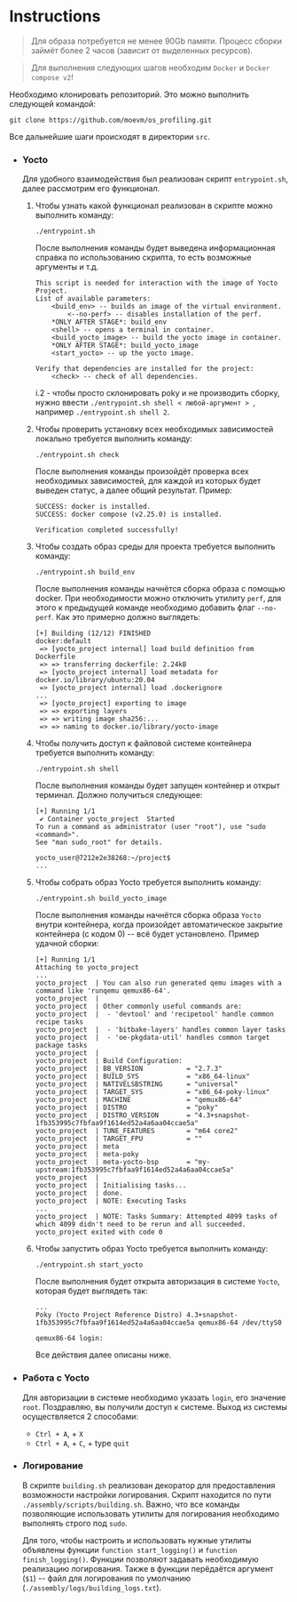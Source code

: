 # **Instructions**
> Для образа потребуется не менее 90Gb памяти. Процесс сборки займёт более 2 часов (зависит от выделенных ресурсов).

> Для выполнения следующих шагов необходим `Docker` и `Docker compose v2`!

Необходимо клонировать репозиторий. Это можно выполнить следующей командой:
```
git clone https://github.com/moevm/os_profiling.git
```
Все дальнейшие шаги происходят в директории `src`.

- ### **Yocto**
    Для удобного взаимодействия был реализован скрипт `entrypoint.sh`, далее рассмотрим его функционал.
    1. Чтобы узнать какой функционал реализован в скрипте можно выполнить команду:
        ```
        ./entrypoint.sh
        ```
        После выполнения команды будет выведена информационная справка по использованию скрипта, то есть возможные аргументы и т.д. 
        ```
        This script is needed for interaction with the image of Yocto Project.
        List of available parameters:
        	<build_env> -- builds an image of the virtual environment.
        		<--no-perf> -- disables installation of the perf.
        	*ONLY AFTER STAGE*: build_env
        	<shell> -- opens a terminal in container.
        	<build_yocto_image> -- build the yocto image in container.
        	*ONLY AFTER STAGE*: build_yocto_image
        	<start_yocto> -- up the yocto image.
        
        Verify that dependencies are installed for the project:
        	<check> -- check of all dependencies.
        ```
        i.2 - чтобы просто склонировать poky и не производить сборку, нужно ввести `./entrypoint.sh shell < любой-аргумент > `, например `./entrypoint.sh shell 2`.
       
    3. Чтобы проверить установку всех необходимых зависимостей локально требуется выполнить команду:
        ```
        ./entrypoint.sh check
        ```
        После выполнения команды произойдёт проверка всех необходимых зависимостей, для каждой из которых будет выведен статус, а далее общий результат. Пример:
        ```
        SUCCESS: docker is installed.
        SUCCESS: docker compose (v2.25.0) is installed.
        
        Verification completed successfully!
        ```
        
    4. Чтобы создать образ среды для проекта требуется выполнить команду:
        ```
        ./entrypoint.sh build_env
        ```
        После выполнения команды начнётся сборка образа с помощью docker. 
        При необходимости можно отключить утилиту `perf`, для этого к предыдущей команде необходимо добавить флаг `--no-perf`. Как это примерно должно выглядеть:
        ```
        [+] Building (12/12) FINISHED                                                                  docker:default
         => [yocto_project internal] load build definition from Dockerfile                                     
         => => transferring dockerfile: 2.24kB                                                                 
         => [yocto_project internal] load metadata for docker.io/library/ubuntu:20.04                          
         => [yocto_project internal] load .dockerignore                                                        
        ...
         => [yocto_project] exporting to image      
         => => exporting layers
         => => writing image sha256:...
         => => naming to docker.io/library/yocto-image          
        ```
    
    5.  Чтобы получить доступ к файловой системе контейнера требуется выполнить команду:
        ```
        ./entrypoint.sh shell
        ```
        После выполнения команды будет запущен контейнер и открыт терминал. Должно получиться следующее:
        ```
        [+] Running 1/1
         ✔ Container yocto_project  Started 
        To run a command as administrator (user "root"), use "sudo <command>".
        See "man sudo_root" for details.
        
        yocto_user@7212e2e38268:~/project$ 
        ...
        ```
    
    6.  Чтобы собрать образ Yocto требуется выполнить команду:
        ```
        ./entrypoint.sh build_yocto_image
        ```
        После выполнения команды начнётся сборка образа `Yocto` внутри контейнера, когда произойдет автоматическое закрытие контейнера (с кодом 0) -- всё будет установлено. Пример удачной сборки:
        ```
        [+] Running 1/1
        Attaching to yocto_project
        ...
        yocto_project  | You can also run generated qemu images with a command like 'runqemu qemux86-64'.
        yocto_project  | 
        yocto_project  | Other commonly useful commands are:
        yocto_project  |  - 'devtool' and 'recipetool' handle common recipe tasks
        yocto_project  |  - 'bitbake-layers' handles common layer tasks
        yocto_project  |  - 'oe-pkgdata-util' handles common target package tasks
        yocto_project  | 
        yocto_project  | Build Configuration:
        yocto_project  | BB_VERSION           = "2.7.3"
        yocto_project  | BUILD_SYS            = "x86_64-linux"
        yocto_project  | NATIVELSBSTRING      = "universal"
        yocto_project  | TARGET_SYS           = "x86_64-poky-linux"
        yocto_project  | MACHINE              = "qemux86-64"
        yocto_project  | DISTRO               = "poky"
        yocto_project  | DISTRO_VERSION       = "4.3+snapshot-1fb353995c7fbfaa9f1614ed52a4a6aa04ccae5a"
        yocto_project  | TUNE_FEATURES        = "m64 core2"
        yocto_project  | TARGET_FPU           = ""
        yocto_project  | meta                 
        yocto_project  | meta-poky            
        yocto_project  | meta-yocto-bsp       = "my-upstream:1fb353995c7fbfaa9f1614ed52a4a6aa04ccae5a"
        yocto_project  | 
        yocto_project  | Initialising tasks...
        yocto_project  | done.
        yocto_project  | NOTE: Executing Tasks
        ...
        yocto_project  | NOTE: Tasks Summary: Attempted 4099 tasks of which 4099 didn't need to be rerun and all succeeded.
        yocto_project exited with code 0
        ```
    
    7.  Чтобы запустить образ Yocto требуется выполнить команду:
        ```
        ./entrypoint.sh start_yocto
        ```
        После выполнения будет открыта авторизация в системе `Yocto`, которая будет выглядеть так:
        ```
        ...
        Poky (Yocto Project Reference Distro) 4.3+snapshot-1fb353995c7fbfaa9f1614ed52a4a6aa04ccae5a qemux86-64 /dev/ttyS0

        qemux86-64 login: 
        ```
        Все действия далее описаны ниже.

- ### **Работа с Yocto**
    Для авторизации в системе необходимо указать `login`, его значение `root`.
    Поздравляю, вы получили доступ к системе.
    Выход из системы осуществляется 2 способами:
    - `Ctrl + A`, + `X`
    - `Ctrl + A`, + `C`, + type `quit`
        
- ### **Логирование**
    В скрипте `building.sh` реализован декоратор для предоставления возможности настройки логирования. Скрипт находится по пути `./assembly/scripts/building.sh`. Важно, что все команды позволяющие использовать утилиты для логирования необходимо выполнять строго под `sudo`.
    
    Для того, чтобы настроить и использовать нужные утилиты объявлены функции `function start_logging()` и `function finish_logging()`. Функции позволяют задавать необходимую реализацию логирования. Также в функции перёдаётся аргумент (`$1`) -- файл для логирования по умолчанию (`./assembly/logs/building_logs.txt`).
    
